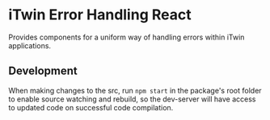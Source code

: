 # iTwin Error Handling React

Provides components for a uniform way of handling errors within iTwin applications.

## Development

When making changes to the src, run `npm start` in the package's root folder to enable source watching and rebuild, so the dev-server will have access to updated code on successful code compilation.
